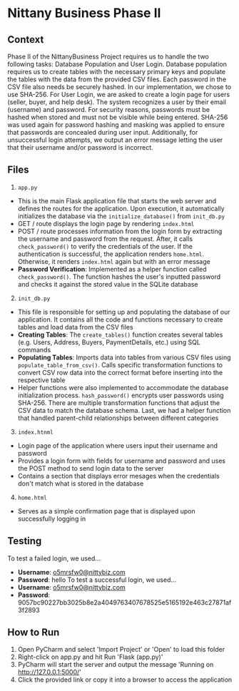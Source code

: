 # Nittany Business Phase II

## Context
Phase II of the NittanyBusiness Project requires us to handle the two following tasks: Database Population and User Login. Database population requires us to create tables with the necessary primary keys and populate the tables with the data from the provided CSV files. Each password in the CSV file also needs be securely hashed. In our implementation, we chose to use SHA-256. For User Login, we are asked to create a login page for users (seller, buyer, and help desk). The system recognizes a user by their email (username) and password. For security reasons, passwords must be hashed when stored and must not be visible while being entered. SHA-256 was used again for password hashing and masking was applied to ensure that passwords are concealed during user input. Additionally, for unsuccessful login attempts, we output an error message letting the user that their username and/or password is incorrect. 

## Files
1. `app.py`
- This is the main Flask application file that starts the web server and defines the routes for the application. Upon execution, it automatically initializes the database via the `initialize_database()` from `init_db.py`
- GET / route displays the login page by rendering `index.html`
- POST / route processes information from the login form by extracting the username and password from the request. After, it calls `check_password()` to verify the credentials of the user. If the authentication is successful, the application renders `home.html`. Otherwise, it renders `index.html` again but with an error message
- **Password Verification**: Implemented as a helper function called `check_password()`. The function hashes the user's inputted password and checks it against the stored value in the SQLite database
2. `init_db.py`
- This file is responsible for setting up and populating the database of our application. It contains all the code and functions necessary to create tables and load data from the CSV files
- **Creating Tables**: The `create_tables()` function creates several tables (e.g. Users, Address, Buyers, PaymentDetails, etc.) using SQL commands
- **Populating Tables**: Imports data into tables from various CSV files using `populate_table_from_csv()`. Calls specific transformation functions to convert CSV row data into the correct format before inserting into the respective table
- Helper functions were also implemented to accommodate the database initialization process. `hash_password()` encrypts user passwords using SHA-256. There are multiple transformation functions that adjust the CSV data to match the database schema. Last, we had a helper function that handled parent-child relationships between different categories
3. `index.htnml`
- Login page of the application where users input their username and password
- Provides a login form with fields for username and password and uses the POST method to send login data to the server
- Contains a section that displays error mesages when the credentials don't match what is stored in the database
4. `home.html`
- Serves as a simple confirmation page that is displayed upon successfully logging in

## Testing
To test a failed login, we used...
- **Username**: o5mrsfw0@nittybiz.com
- **Password**: hello
To test a successful login, we used...
- **Username**: o5mrsfw0@nittybiz.com
- **Password**: 9057bc90227bb3025b8e2a4049763407678525e5165192e463c27871af3f2893

## How to Run
1. Open PyCharm and select 'Import Project' or 'Open' to load this folder
2. Right-click on app.py and hit Run 'Flask (app.py)'
3. PyCharm will start the server and output the message 'Running on http://127.0.0.1:5000/'
4. Click the provided link or copy it into a browser to access the application
